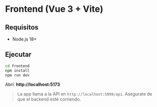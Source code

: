 # Frontend (Vue 3 + Vite)

## Requisitos
- Node.js 18+

## Ejecutar
```bash
cd frontend
npm install
npm run dev
```
Abrí: **http://localhost:5173**

> La app llama a la API en `http://localhost:5099/api`. Asegurate de que el backend esté corriendo.
